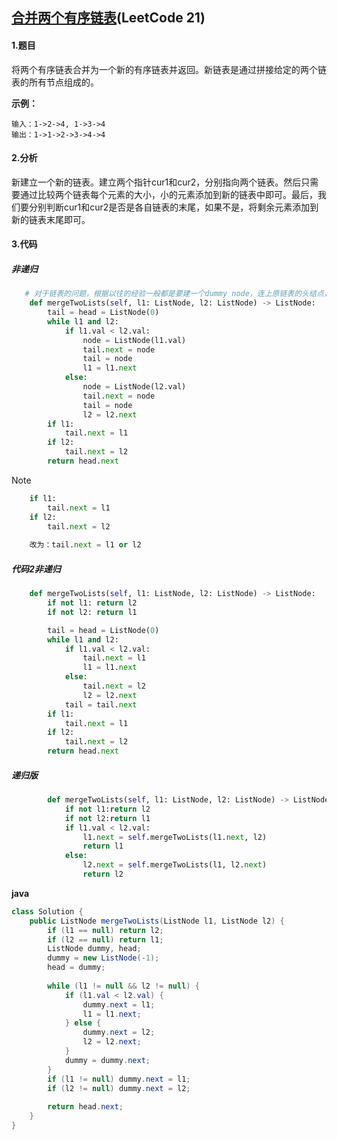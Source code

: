 ## [合并两个有序链表](https://leetcode-cn.com/problems/merge-two-sorted-lists/)(LeetCode 21)

#### 1.题目

将两个有序链表合并为一个新的有序链表并返回。新链表是通过拼接给定的两个链表的所有节点组成的。 

**示例：**

```
输入：1->2->4, 1->3->4
输出：1->1->2->3->4->4
```

#### 2.分析

​	新建立一个新的链表。建立两个指针cur1和cur2，分别指向两个链表。然后只需要通过比较两个链表每个元素的大小，小的元素添加到新的链表中即可。最后，我们要分别判断cur1和cur2是否是各自链表的末尾，如果不是，将剩余元素添加到新的链表末尾即可。

#### 3.代码

##### 非递归

```python
   # 对于链表的问题，根据以往的经验一般都是要建一个dummy node，连上原链表的头结点，这样的话就算头结点变动了，我们还可以通过dummy->next来获得新链表的头结点。
    def mergeTwoLists(self, l1: ListNode, l2: ListNode) -> ListNode:
        tail = head = ListNode(0)
        while l1 and l2:
            if l1.val < l2.val:
                node = ListNode(l1.val)
                tail.next = node
                tail = node
                l1 = l1.next
            else:
                node = ListNode(l2.val)
                tail.next = node
                tail = node
                l2 = l2.next
        if l1:
            tail.next = l1
        if l2:
            tail.next = l2
        return head.next
```

> [!NOTE]
>
> ```python
>     if l1:
>         tail.next = l1
>     if l2:
>         tail.next = l2
>     
>     改为：tail.next = l1 or l2
> ```

##### 代码2非递归

```python
    def mergeTwoLists(self, l1: ListNode, l2: ListNode) -> ListNode:
        if not l1: return l2
        if not l2: return l1

        tail = head = ListNode(0)
        while l1 and l2:
            if l1.val < l2.val:
                tail.next = l1
                l1 = l1.next
            else:
                tail.next = l2
                l2 = l2.next
            tail = tail.next
        if l1:
            tail.next = l1
        if l2:
            tail.next = l2
        return head.next
```

##### 递归版

```python
        def mergeTwoLists(self, l1: ListNode, l2: ListNode) -> ListNode:
            if not l1:return l2
            if not l2:return l1
            if l1.val < l2.val:
                l1.next = self.mergeTwoLists(l1.next, l2)
                return l1
            else:
                l2.next = self.mergeTwoLists(l1, l2.next)
                return l2
```



**java**

```java
class Solution {
    public ListNode mergeTwoLists(ListNode l1, ListNode l2) {
        if (l1 == null) return l2;
        if (l2 == null) return l1;
        ListNode dummy, head;
        dummy = new ListNode(-1);
        head = dummy;
        
        while (l1 != null && l2 != null) {
            if (l1.val < l2.val) {
                dummy.next = l1;
                l1 = l1.next;
            } else {
                dummy.next = l2;
                l2 = l2.next;
            }
            dummy = dummy.next;
        }
        if (l1 != null) dummy.next = l1;
        if (l2 != null) dummy.next = l2;
        
        return head.next;
    }
}
```

